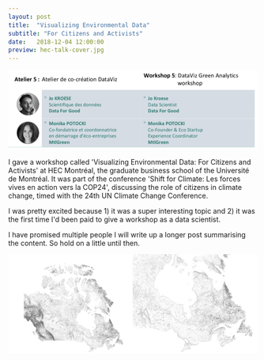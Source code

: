 ```yaml
---
layout: post
title:  "Visualizing Environmental Data"
subtitle: "For Citizens and Activists"
date:   2018-12-04 12:00:00
preview: hec-talk-cover.jpg
---
```


![Programme Extract](programme-extract.png)

I gave a workshop called 'Visualizing Environmental Data: For Citizens and Activists' at HEC Montréal, the graduate business school of the Université de Montréal. It was part of the conference 'Shift for Climate: Les forces vives en action vers la COP24', discussing the role of citizens in climate change, timed with the 24th UN Climate Change Conference.

I was pretty excited because 1) it was a super interesting topic and 2) it was the first time I'd been paid to give a workshop as a data scientist.

I have promised multiple people I will write up a longer post summarising the content. So hold on a little until then.

![Map](map.jpg)